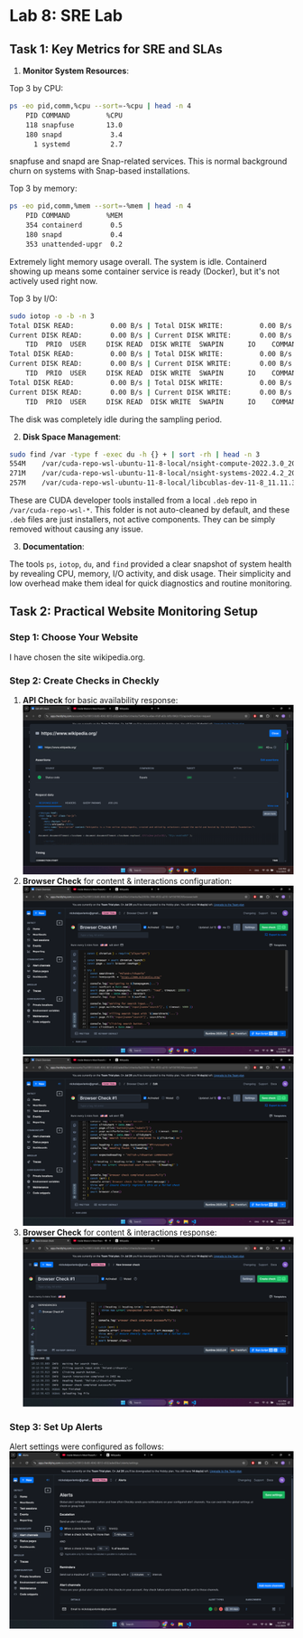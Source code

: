 # Lab 8: SRE Lab

## Task 1: Key Metrics for SRE and SLAs

1. **Monitor System Resources**:

Top 3 by CPU:

```sh
ps -eo pid,comm,%cpu --sort=-%cpu | head -n 4
    PID COMMAND         %CPU
    118 snapfuse        13.0
    180 snapd            3.4
      1 systemd          2.7
```

snapfuse and snapd are Snap-related services. This is normal background churn on systems with Snap-based installations.

Top 3 by memory:

```sh
ps -eo pid,comm,%mem --sort=-%mem | head -n 4
    PID COMMAND         %MEM
    354 containerd       0.5
    180 snapd            0.4
    353 unattended-upgr  0.2
```

Extremely light memory usage overall. The system is idle. Containerd showing up means some container service is ready (Docker), but it's not actively used right now.

Top 3 by I/O:
```sh
sudo iotop -o -b -n 3
Total DISK READ:         0.00 B/s | Total DISK WRITE:         0.00 B/s
Current DISK READ:       0.00 B/s | Current DISK WRITE:       0.00 B/s
    TID  PRIO  USER     DISK READ  DISK WRITE  SWAPIN      IO    COMMAND
Total DISK READ:         0.00 B/s | Total DISK WRITE:         0.00 B/s
Current DISK READ:       0.00 B/s | Current DISK WRITE:       0.00 B/s
    TID  PRIO  USER     DISK READ  DISK WRITE  SWAPIN      IO    COMMAND
Total DISK READ:         0.00 B/s | Total DISK WRITE:         0.00 B/s
Current DISK READ:       0.00 B/s | Current DISK WRITE:       0.00 B/s
    TID  PRIO  USER     DISK READ  DISK WRITE  SWAPIN      IO    COMMAND
```

The disk was completely idle during the sampling period.

2. **Disk Space Management**:

```sh
sudo find /var -type f -exec du -h {} + | sort -rh | head -n 3
554M    /var/cuda-repo-wsl-ubuntu-11-8-local/nsight-compute-2022.3.0_2022.3.0.22-1_amd64.deb
271M    /var/cuda-repo-wsl-ubuntu-11-8-local/nsight-systems-2022.4.2_2022.4.2.1-1_amd64.deb
257M    /var/cuda-repo-wsl-ubuntu-11-8-local/libcublas-dev-11-8_11.11.3.6-1_amd64.deb
```

These are CUDA developer tools installed from a local `.deb` repo in `/var/cuda-repo-wsl-*`. This folder is not auto-cleaned by default, and these `.deb` files are just installers, not active components. They can be simply removed without causing any issue.

3. **Documentation**:

The tools `ps`, `iotop`, `du`, and `find` provided a clear snapshot of system health by revealing CPU, memory, I/O activity, and disk usage. Their simplicity and low overhead make them ideal for quick diagnostics and routine monitoring.

## Task 2: Practical Website Monitoring Setup

### Step 1: Choose Your Website

I have chosen the site wikipedia.org.

### Step 2: Create Checks in Checkly

1. **API Check** for basic availability response:
![alt text](images/lab8_0.png)
2. **Browser Check** for content & interactions configuration:
![alt text](images/lab8_2.png)
![alt text](images/lab8_3.png)
3. **Browser Check** for content & interactions response:
![alt text](images/lab8_1.png)

### Step 3: Set Up Alerts

Alert settings were configured as follows:
![alt text](images/lab8_4.png)